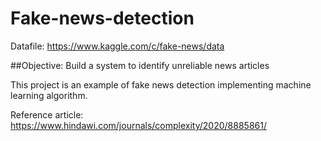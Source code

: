 # Fake-news-detection
Datafile: https://www.kaggle.com/c/fake-news/data


##Objective: Build a system to identify unreliable news articles



This project is an example of fake news detection implementing machine learning algorithm.



Reference article: https://www.hindawi.com/journals/complexity/2020/8885861/
